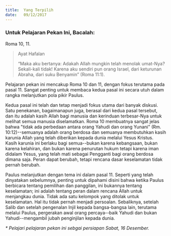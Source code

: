```yaml
---
title:  Yang Terpilih
date:   09/12/2017
---
```


### Untuk Pelajaran Pekan Ini, Bacalah:
Roma 10, 11.

> <p>Ayat Hafalan</p>
> “Maka aku bertanya: Adakah Allah mungkin telah menolak umat-Nya? Sekali-kali tidak! Karena aku sendiri pun orang Israel, dari keturunan Abraha, dari suku Benyamin” (Roma 11:1).

Pelajaran pekan ini mencakup Roma 10 dan 11, dengan fokus terutama pada pasal 11. Sangat penting untuk membaca kedua pasal ini secara utuh dalam rangka melanjutkan pola pikir Paulus.

Kedua pasal ini telah dan tetap menjadi fokus utama dari banyak diskusi. Satu penekanan, bagaimanapun juga, berasal dari kedua pasal tersebut, dan itu adalah kasih Allah bagi manusia dan kerinduan terbesar-Nya untuk melihat semua manusia diselamatkan. Roma 10 membuatnya sangat jelas bahwa "tidak ada perbedaan antara orang Yahudi dan orang Yunani" (Rm. 10:12)--semuanya adalah orang berdosa dan semuanya membutuhkan kasih karunia Allah yang telah diberikan kepada dunia melalui Yesus Kristus. Kasih karunia ini berlaku bagi semua--bukan karena kebangsaan, bukan karena kelahiran, dan bukan karena penurutan hukum tetapi karena iman didalam Yesus, yang telah mati sebagai Pengganti bagi orang berdosa dimana saja. Peran dapat berubah, tetapi rencana dasar keselamatan tidak pernah berubah.

Paulus melanjutkan dengan tema ini dalam pasal 11. Seperti yang telah dinyatakan sebelumnya, penting untuk dipahami disini bahwa ketika Paulus berbicara tentang pemilihan dan panggilan, ini bukannya tentang keselamatan; ini adalah tentang peran dalam rencana Allah untuk menjangkau dunia. Tidak ada satu kelompok yang ditolak untuk keselamatan. Hal itu tidak pernah menjadi persoalan. Sebaliknya, setelah Salib dan setelah pengenalan Injil kepada bangsa-bangsa lain, terutama melalui Paulus, pergerakan awal orang percaya--baik Yahudi dan bukan Yahudi--mengambil jubah penginjilan kepada dunia.

_* Pelajari pelajaran pekan ini sebgai persiapan Sabat, 16 Desember._